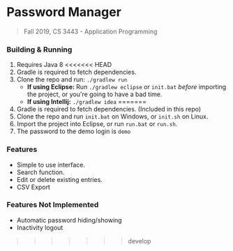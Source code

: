 # Password Manager
> Fall 2019, CS 3443 - Application Programming

### Building & Running
1. Requires Java 8
<<<<<<< HEAD
2. Gradle is required to fetch dependencies. 
3. Clone the repo and run: `./gradlew run`  
	- **If using Eclipse:** Run `./gradlew eclipse` or `init.bat` _before_ importing the project, 
	or you're going to have a bad time.  
	- **If using Intellij:** `./gradlew idea`
=======
2. Gradle is required to fetch dependencies. (Included in this repo)
3. Clone the repo and run `init.bat` on Windows, or `init.sh` on Linux.  
4. Import the project into Eclipse, or run `run.bat` or `run.sh`.
5. The password to the demo login is `demo`

### Features
- Simple to use interface.
- Search function.
- Edit or delete existing entries.
- CSV Export

### Features Not Implemented
- Automatic password hiding/showing
- Inactivity logout
>>>>>>> develop

